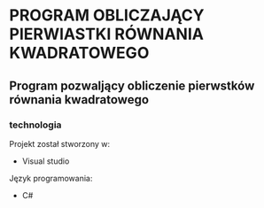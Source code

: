 #  PROGRAM OBLICZAJĄCY PIERWIASTKI RÓWNANIA KWADRATOWEGO 

## Program pozwaljący obliczenie pierwstków równania kwadratowego
### technologia

Projekt został stworzony w:

* Visual studio

Język programowania:

* C#





